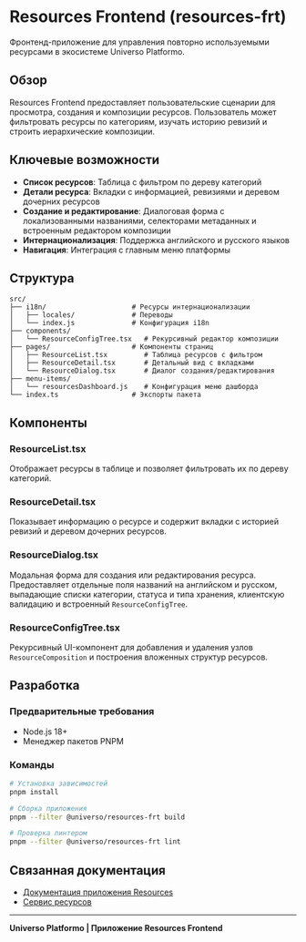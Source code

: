# Resources Frontend (resources-frt)

Фронтенд-приложение для управления повторно используемыми ресурсами в экосистеме Universo Platformo.

## Обзор

Resources Frontend предоставляет пользовательские сценарии для просмотра, создания и композиции ресурсов. Пользователь может фильтровать ресурсы по категориям, изучать историю ревизий и строить иерархические композиции.

## Ключевые возможности

- **Список ресурсов**: Таблица с фильтром по дереву категорий
- **Детали ресурса**: Вкладки с информацией, ревизиями и деревом дочерних ресурсов
- **Создание и редактирование**: Диалоговая форма с локализованными названиями, селекторами метаданных и встроенным редактором композиции
- **Интернационализация**: Поддержка английского и русского языков
- **Навигация**: Интеграция с главным меню платформы

## Структура

```
src/
├── i18n/                     # Ресурсы интернационализации
│   ├── locales/              # Переводы
│   └── index.js              # Конфигурация i18n
├── components/
│   └── ResourceConfigTree.tsx   # Рекурсивный редактор композиции
├── pages/                    # Компоненты страниц
│   ├── ResourceList.tsx         # Таблица ресурсов с фильтром
│   ├── ResourceDetail.tsx       # Детальный вид с вкладками
│   └── ResourceDialog.tsx       # Диалог создания/редактирования
├── menu-items/
│   └── resourcesDashboard.js    # Конфигурация меню дашборда
└── index.ts                  # Экспорты пакета
```

## Компоненты

### ResourceList.tsx
Отображает ресурсы в таблице и позволяет фильтровать их по дереву категорий.

### ResourceDetail.tsx
Показывает информацию о ресурсе и содержит вкладки с историей ревизий и деревом дочерних ресурсов.

### ResourceDialog.tsx
Модальная форма для создания или редактирования ресурса. Предоставляет отдельные поля названий на английском и русском, выпадающие списки категории, статуса и типа хранения, клиентскую валидацию и встроенный `ResourceConfigTree`.

### ResourceConfigTree.tsx
Рекурсивный UI-компонент для добавления и удаления узлов `ResourceComposition` и построения вложенных структур ресурсов.

## Разработка

### Предварительные требования
- Node.js 18+
- Менеджер пакетов PNPM

### Команды
```bash
# Установка зависимостей
pnpm install

# Сборка приложения
pnpm --filter @universo/resources-frt build

# Проверка линтером
pnpm --filter @universo/resources-frt lint
```

## Связанная документация
- [Документация приложения Resources](../../../docs/ru/applications/resources/README.md)
- [Сервис ресурсов](../resources-srv/base/README.md)

---

**Universo Platformo | Приложение Resources Frontend**
